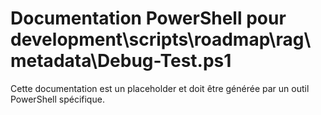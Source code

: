 # Documentation PowerShell pour development\scripts\roadmap\rag\metadata\Debug-Test.ps1

Cette documentation est un placeholder et doit être générée par un outil PowerShell spécifique.
